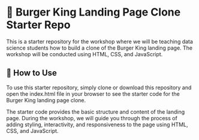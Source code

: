 # 🍔 Burger King Landing Page Clone Starter Repo
This is a starter repository for the workshop where we will be teaching data science students how to build a clone of the Burger King landing page. The workshop will be conducted using HTML, CSS, and JavaScript.

## 📖 How to Use
To use this starter repository, simply clone or download this repository and open the index.html file in your browser to see the starter code for the Burger King landing page clone.

The starter code provides the basic structure and content of the landing page. During the workshop, we will guide you through the process of adding styling, interactivity, and responsiveness to the page using HTML, CSS, and JavaScript.
